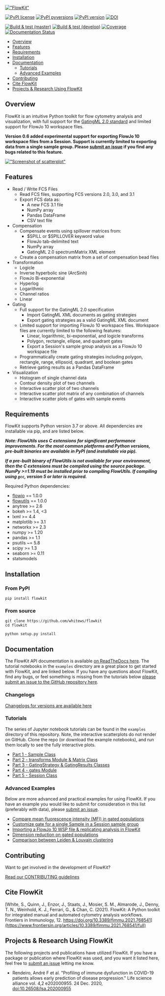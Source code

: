 [!["FlowKit"](https://raw.githubusercontent.com/whitews/FlowKit/master/docs/_static/flowkit.png)](https://github.com/whitews/flowkit)

[![PyPI license](https://img.shields.io/pypi/l/flowkit.svg?colorB=dodgerblue)](https://pypi.python.org/pypi/flowkit/)
[![PyPI pyversions](https://img.shields.io/pypi/pyversions/flowkit.svg)](https://pypi.python.org/pypi/flowkit/)
[![PyPI version](https://img.shields.io/pypi/v/flowkit.svg?colorB=blue)](https://pypi.python.org/pypi/flowkit/)
[![DOI](https://zenodo.org/badge/138655889.svg)](https://zenodo.org/badge/latestdoi/138655889)


[![Build & test (master)](https://github.com/whitews/FlowKit/actions/workflows/tests_master.yml/badge.svg)](https://github.com/whitews/FlowKit/actions/workflows/tests_master.yml)
[![Build & test (develop)](https://github.com/whitews/FlowKit/actions/workflows/tests_develop.yml/badge.svg)](https://github.com/whitews/FlowKit/actions/workflows/tests_develop.yml)
[![Coverage](https://codecov.io/gh/whitews/FlowKit/branch/develop/graph/badge.svg)](https://codecov.io/gh/whitews/flowkit)
[![Documentation Status](https://readthedocs.org/projects/flowkit/badge/?version=latest)](https://flowkit.readthedocs.io/en/latest/?badge=latest)

* [Overview](#overview)
* [Features](#features)
* [Requirements](#requirements)
* [Installation](#installation)
* [Documentation](#documentation)
  * [Tutorials](#tutorials)
  * [Advanced Examples](#advanced-examples)
* [Contributing](#contributing)
* [Cite FlowKit](#cite-flowkit)
* [Projects & Research Using FlowKit](#projects--research-using-flowkit)

## Overview

FlowKit is an intuitive Python toolkit for flow cytometry analysis and visualization, with full support for the [GatingML 2.0 standard](http://flowcyt.sourceforge.net/gating/latest.pdf) and limited support for FlowJo 10 workspace files.

**Version 0.6 added experimental support for exporting FlowJo 10 workspace files from a Session. Support is currently limited to exporting data from a single sample group. Please [submit an issue](https://github.com/whitews/FlowKit/issues/new/choose) if you find any bugs related to this feature.**

[!["Screenshot of scatterplot"](https://raw.githubusercontent.com/whitews/FlowKit/master/docs/_static/fk_scatterplot.png)]()

## Features

* Read / Write FCS Files
  * Read FCS files, supporting FCS versions 2.0, 3.0, and 3.1
  * Export FCS data as:
    * A new FCS 3.1 file
    * NumPy array
    * Pandas DataFrame
    * CSV text file
* Compensation
  * Compensate events using spillover matrices from:
    * $SPILL or $SPILLOVER keyword value
    * FlowJo tab-delimited text
    * NumPy array
    * GatingML 2.0 spectrumMatrix XML element
  * Create a compensation matrix from a set of compensation bead files
* Transformation
  * Logicle
  * Inverse hyperbolic sine (ArcSinh)
  * FlowJo Bi-exponential
  * Hyperlog
  * Logarithmic
  * Channel ratios
  * Linear
* Gating
  * Full support for the GatingML 2.0 specification
    * Import GatingML XML documents as gating strategies
    * Export gating strategies as a valid GatingML XML document
  * Limited support for importing FlowJo 10 workspace files. Workspace files are currently limited to the following features:
    * Linear, logarithmic, bi-exponential, and logicle transforms
    * Polygon, rectangle, ellipse, and quadrant gates
    * Export a Session's sample group analysis as a FlowJo 10 workspace file
  * Programmatically create gating strategies including polygon, rectangle, range, ellipsoid, quadrant, and boolean gates
  * Retrieve gating results as a Pandas DataFrame 
* Visualization
  * Histogram of single channel data
  * Contour density plot of two channels
  * Interactive scatter plot of two channels
  * Interactive scatter plot matrix of any combination of channels
  * Interactive scatter plots of gates with sample events

## Requirements

FlowKit supports Python version 3.7 or above. All dependencies are installable 
via pip, and are listed below.

***Note: FlowUtils uses C extensions for significant performance 
improvements. For the most common platforms and Python versions, pre-built
binaries are available in PyPI (and installable via pip).***

***If a pre-built binary of FlowUtils is not available for your environment,
then the C extensions must be compiled using the source package. NumPy >=1.19 
must be installed prior to compiling FlowUtils. If compiling using `gcc`, version 5 or later is required.***

Required Python dependencies:

* [flowio](https://github.com/whitews/flowio) == 1.0.0
* [flowutils](https://github.com/whitews/flowutils) == 1.0.0
* anytree >= 2.6
* bokeh >= 1.4, <3
* lxml >= 4.4
* matplotlib >= 3.1
* networkx >= 2.3
* numpy >= 1.20
* pandas >= 1.1
* psutils ~= 5.8
* scipy >= 1.3
* seaborn >= 0.11
* statsmodels

## Installation

### From PyPI

```
pip install flowkit
```

### From source

```
git clone https://github.com/whitews/flowkit
cd flowkit

python setup.py install
```

## Documentation

The FlowKit API documentation is available [on ReadTheDocs here](https://flowkit.readthedocs.io/en/latest/?badge=latest). The tutorial notebooks in the `examples` directory are a great place to get started with FlowKit, and are linked below.
If you have any questions about FlowKit, find any bugs, or feel something is missing from the tutorials below [please submit an issue to the GitHub repository here](https://github.com/whitews/FlowKit/issues/new/).

### Changelogs

[Changelogs for versions are available here](https://github.com/whitews/FlowKit/releases)

### Tutorials

The series of Jupyter notebook tutorials can be found in the `examples` directory of this repository. Note, the interactive scatterplots do not render on GitHub. Clone the repo (or download the example notebooks), and run them locally to see the fully interactive plots.

* [Part 1 - Sample Class](https://github.com/whitews/FlowKit/blob/master/examples/flowkit-tutorial-part01-sample-class.ipynb)
* [Part 2 - transforms Module & Matrix Class](https://github.com/whitews/FlowKit/blob/master/examples/flowkit-tutorial-part02-transforms-module-matrix-class.ipynb)
* [Part 3 - GatingStrategy & GatingResults Classes](https://github.com/whitews/FlowKit/blob/master/examples/flowkit-tutorial-part03-gating-strategy-and-gating-results-classes.ipynb)
* [Part 4 - gates Module](https://github.com/whitews/FlowKit/blob/master/examples/flowkit-tutorial-part04-gates-module.ipynb)
* [Part 5 - Session Class](https://github.com/whitews/FlowKit/blob/master/examples/flowkit-tutorial-part05-session-class.ipynb)

### Advanced Examples

Below are more advanced and practical examples for using FlowKit. If you have an example you would like to submit for consideration in this list (preferably with data), please [submit an issue](https://github.com/whitews/FlowKit/issues/new/).

* [Compare mean fluorescence intensity (MFI) in gated populations](https://github.com/whitews/FlowKit/blob/master/examples/flowkit-session-compare-mfi-of-gated-events.ipynb)
* [Customize gate for a single Sample in a Session sample group](https://github.com/whitews/FlowKit/blob/master/examples/flowkit-session-create-custom-sample-gate.ipynb)
* [Importing a FlowJo 10 WSP file & replicating analysis in FlowKit](https://github.com/whitews/FlowKit/blob/master/examples/flowkit-session-replicate-flowjo-wsp.ipynb)
* [Dimension reduction on gated populations](https://github.com/whitews/FlowKit/blob/master/examples/dimension_reduction_on_gated_populations.ipynb)
* [Comparison between Leiden & Louvain clustering](https://github.com/whitews/FlowKit/blob/master/examples/clustering_comparison_leiden_vs_louvain.ipynb)

## Contributing

Want to get involved in the development of FlowKit? 

[Read our CONTRIBUTING guidelines](https://github.com/whitews/FlowKit/blob/master/CONTRIBUTING.md)

## Cite FlowKit

[White, S., Quinn, J., Enzor, J., Staats, J., Mosier, S. M., Almarode, J., Denny, T. N., Weinhold, K. J., Ferrari, G., & Chan, C. (2021). FlowKit: A Python toolkit for integrated manual and automated cytometry analysis workflows. Frontiers in Immunology, 12. https://doi.org/10.3389/fimmu.2021.768541](https://www.frontiersin.org/articles/10.3389/fimmu.2021.768541/full)

## Projects & Research Using FlowKit 

The following projects and publications have utilized FlowKit. If you have a package or publication where FlowKit was used, and you want it listed here, feel free to [submit an issue](https://github.com/whitews/FlowKit/issues/new/) letting me know.

* Rendeiro, André F et al. "Profiling of immune dysfunction in COVID-19 patients allows early prediction of disease progression." Life science alliance vol. 4,2 e202000955. 24 Dec. 2020, [doi:10.26508/lsa.202000955](https://www.life-science-alliance.org/content/4/2/e202000955.full)
